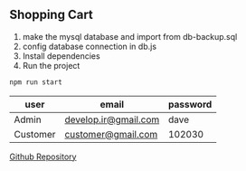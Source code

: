 ## Shopping Cart

1. make the mysql database and import from db-backup.sql
2. config database connection in db.js
3. Install dependencies
4. Run the project

```bash
npm run start
```

| user     | email                | password |
| -------- | -------------------- | -------- |
| Admin    | develop.ir@gmail.com | dave     |
| Customer | customer@gmail.com   | 102030   |

[Github Repository](https://github.com/hamidreza-dehghan/shopping-cart)
